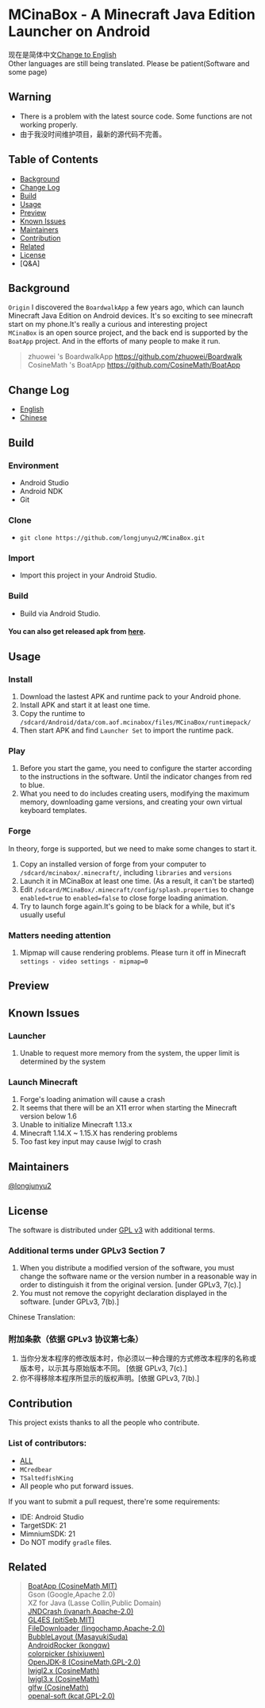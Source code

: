 # MCinaBox - A Minecraft Java Edition Launcher on Android
现在是简体中文[Change to English](./README_en.md)</br>
Other languages are still being translated. Please be patient(Software and some page)
## Warning
- There is a problem with the latest source code. Some functions are not working properly.
- 由于我没时间维护项目，最新的源代码不完善。

## Table of Contents
- [Background](#Background)
- [Change Log](#Change-Log)
- [Build](#Build)
- [Usage](#Usage)
- [Preview](#Preview)
- [Known Issues](#Known-Issues)
- [Maintainers](#Maintainers)
- [Contribution](#Contribution)
- [Related](#Related)
- [License](#License)
- [Q&A]
## Background

`Origin` I discovered the `BoardwalkApp` a few years ago, which can launch Minecraft Java Edition on Android devices. It's so exciting to see minecraft start on my phone.It's really a curious and interesting project<br>
`MCinaBox` is an open source project, and the back end is supported by the `BoatApp` project. And in the efforts of many people to make it run.
>zhuowei 's BoardwalkApp https://github.com/zhuowei/Boardwalk <br>
>CosineMath 's BoatApp https://github.com/CosineMath/BoatApp

## Change Log

- [English](./CHANGELOG.md)
- [Chinese](./CHANGELOG_zh-cn.md)

## Build

### Environment
- Android Studio
- Android NDK
- Git

### Clone
- ```git clone https://github.com/longjunyu2/MCinaBox.git ```

### Import
- Import this project in your Android Studio.

### Build
- Build via Android Studio.

#### You can also get released apk from [here](https://github.com/longjunyu2/MCinaBox/releases).

## Usage

### Install
1. Download the lastest APK and runtime pack to your Android phone.
2. Install APK and start it at least one time.
3. Copy the runtime to ```/sdcard/Android/data/com.aof.mcinabox/files/MCinaBox/runtimepack/```
4. Then start APK and find ```Launcher Set``` to import the runtime pack.
### Play
1. Before you start the game, you need to configure the starter according to the instructions in the software. Until the indicator changes from red to blue.
2. What you need to do includes creating users, modifying the maximum memory, downloading game versions, and creating your own virtual keyboard templates.
### Forge
In theory, forge is supported, but we need to make some changes to start it.
1. Copy an installed version of forge from your computer to ```/sdcard/mcinabox/.minecraft/```, including ```libraries``` and ```versions```
2. Launch it in MCinaBox at least one time. (As a result, it can't be started)
3. Edit ```/sdcard/MCinaBox/.minecraft/config/splash.properties``` to change ```enabled=true``` to ```enabled=false``` to close forge loading animation.
4. Try to launch forge again.It's going to be black for a while, but it's usually useful
### Matters needing attention
1. Mipmap will cause rendering problems. Please turn it off in Minecraft ```settings - video settings - mipmap=0```

## Preview

## Known Issues

### Launcher
1. Unable to request more memory from the system, the upper limit is determined by the system

### Launch Minecraft
1. Forge's loading animation will cause a crash
2. It seems that there will be an X11 error when starting the Minecraft version below 1.6
3. Unable to initialize Minecraft 1.13.x
4. Minecraft 1.14.X ~ 1.15.X has rendering problems
5. Too fast key input may cause lwjgl to crash

## Maintainers
[@longjunyu2](https://github.com/longjunyu2)

## License
The software is distributed under [GPL v3](https://www.gnu.org/licenses/gpl-3.0.html) with additional terms.
### Additional terms under GPLv3 Section 7
1. When you distribute a modified version of the software, you must change the software name or the version number in a reasonable way in order to distinguish it from the original version. [under GPLv3, 7(c).]
2. You must not remove the copyright declaration displayed in the software. [under GPLv3, 7(b).]

Chinese Translation:
### 附加条款（依据 GPLv3 协议第七条）
1. 当你分发本程序的修改版本时，你必须以一种合理的方式修改本程序的名称或版本号，以示其与原始版本不同。 [依据 GPLv3, 7(c).]
2. 你不得移除本程序所显示的版权声明。[依据 GPLv3, 7(b).]

## Contribution
This project exists thanks to all the people who contribute.

### List of contributors:
- [ALL](https://github.com/longjunyu2/MCinaBox/graphs/contributors)
- `MCredbear`
- `TSaltedfishKing`
- All people who put forward issues.


If you want to submit a pull request, there're some requirements:
* IDE: Android Studio
* TargetSDK: 21
* MimniumSDK: 21
* Do NOT modify `gradle` files.

## Related
> [BoatApp (CosineMath,MIT)](https://github.com/CosineMath/BoatApp)</br>
> Gson (Google,Apache 2.0)</br>
> XZ for Java (Lasse Collin,Public Domain)</br>
> [JNDCrash (ivanarh,Apache-2.0)](https://github.com/ivanarh/jndcrash)</br>
> [GL4ES (pitiSeb,MIT)](https://github.com/ptitSeb/gl4es)</br>
> [FileDownloader (lingochamp,Apache-2.0)](https://github.com/lingochamp/FileDownloader)</br>
> [BubbleLayout (MasayukiSuda)](https://github.com/MasayukiSuda/BubbleLayout)</br>
> [AndroidRocker (kongqw)](https://github.com/kongqw/AndroidRocker)</br>
> [colorpicker (shixiuwen)](https://github.com/shixiuwen/colorpicker)</br>
> [OpenJDK-8 (CosineMath,GPL-2.0)](https://github.com/CosineMath/openjdk-jdk8u-aarch32-android)</br>
> [lwjgl2.x (CosineMath)](https://github.com/CosineMath/lwjgl-boat)</br>
> [lwjgl3.x (CosineMath)](https://github.com/CosineMath/lwjgl3-boat)</br>
> [glfw (CosineMath)](https://github.com/CosineMath/glfw-boat)</br>
> [openal-soft (kcat,GPL-2.0)](https://github.com/kcat/openal-soft)</br>
